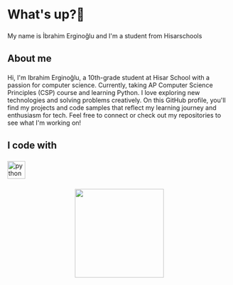 <h1 align="left">What's up?👋</h1>

###

<p align="left">My name is İbrahim Erginoğlu and I'm a student from Hisarschools</p>

###

<h2 align="left">About me</h2>

###

<p align="left">Hi, I'm Ibrahim Erginoğlu, a 10th-grade student at Hisar School with a passion for computer science. Currently, taking AP Computer Science Principles (CSP) course and learning Python. I love exploring new technologies and solving problems creatively. On this GitHub profile, you'll find my projects and code samples that reflect my learning journey and enthusiasm for tech. Feel free to connect or check out my repositories to see what I'm working on!</p>

###

<h2 align="left">I code with</h2>

###

<div align="left">
  <img src="https://cdn.jsdelivr.net/gh/devicons/devicon/icons/python/python-original.svg" height="40" alt="python logo"  />
</div>

###

<div align="center">
  <img height="200" src="https://www.springboard.com/blog/wp-content/uploads/2022/06/what-does-a-coder-do-2022-career-guide.jpg"  />
</div>

###

